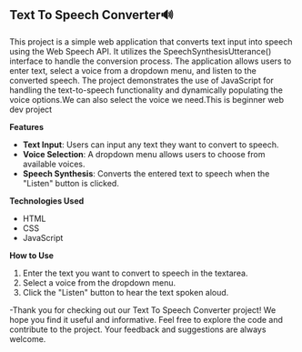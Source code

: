 ## Text To Speech Converter🔊

This project is a simple web application that converts text input into speech using the Web Speech API. It utilizes the SpeechSynthesisUtterance() interface to handle the conversion process. The application allows users to enter text, select a voice from a dropdown menu, and listen to the converted speech. The project demonstrates the use of JavaScript for handling the text-to-speech functionality and dynamically populating the voice options.We can also select the voice we need.This is beginner web dev project

**Features**
- **Text Input**: Users can input any text they want to convert to speech.
- **Voice Selection**: A dropdown menu allows users to choose from available voices.
- **Speech Synthesis**: Converts the entered text to speech when the "Listen" button is clicked.

**Technologies Used**
- HTML
- CSS
- JavaScript

**How to Use**
1. Enter the text you want to convert to speech in the textarea.
2. Select a voice from the dropdown menu.
3. Click the "Listen" button to hear the text spoken aloud.



-Thank you for checking out our Text To Speech Converter project! We hope you find it useful and informative. Feel free to explore the code and contribute to the project. Your feedback and suggestions are always welcome.







